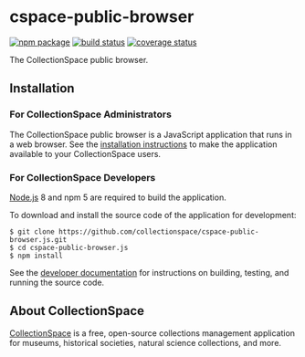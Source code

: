 # cspace-public-browser

[![npm package](https://img.shields.io/npm/v/cspace-public-browser.svg)](https://www.npmjs.com/package/cspace-public-browser)
[![build status](https://travis-ci.org/collectionspace/cspace-public-browser.js.svg?branch=master)](https://travis-ci.org/collectionspace/cspace-public-browser.js)
[![coverage status](https://coveralls.io/repos/github/collectionspace/cspace-public-browser.js/badge.svg?branch=master)](https://coveralls.io/github/collectionspace/cspace-public-browser.js?branch=master)

The CollectionSpace public browser.

## Installation

### For CollectionSpace Administrators

The CollectionSpace public browser is a JavaScript application that runs in a web browser. See the [installation instructions](https://github.com/collectionspace/cspace-public-browser.js/tree/master/docs/installation) to make the application available to your CollectionSpace users.

### For CollectionSpace Developers

[Node.js](https://nodejs.org/) 8 and npm 5 are required to build the application.

To download and install the source code of the application for development:

```
$ git clone https://github.com/collectionspace/cspace-public-browser.js.git
$ cd cspace-public-browser.js
$ npm install
```

See the [developer documentation](https://github.com/collectionspace/cspace-public-browser.js/tree/master/docs/developer) for instructions on building, testing, and running the source code.

## About CollectionSpace

[CollectionSpace](http://www.collectionspace.org/) is a free, open-source collections management application for museums, historical societies, natural science collections, and more.
